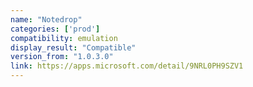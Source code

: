 ```yaml
---
name: "Notedrop"
categories: ['prod']
compatibility: emulation
display_result: "Compatible"
version_from: "1.0.3.0"
link: https://apps.microsoft.com/detail/9NRL0PH9SZV1
---
```

